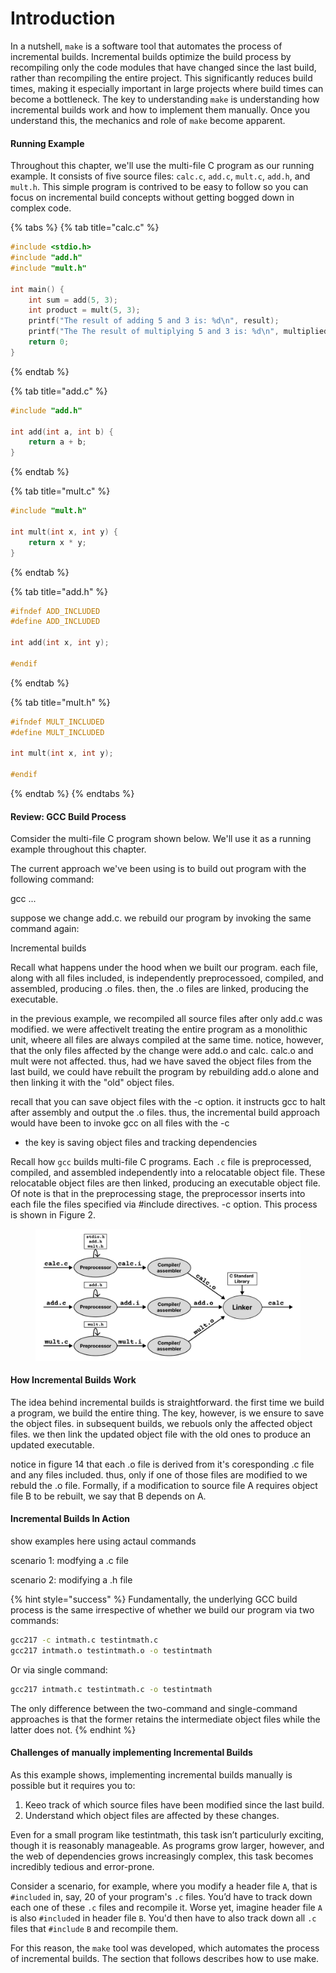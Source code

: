# Introduction

In a nutshell, `make` is a software tool that automates the process of incremental builds. Incremental builds optimize the build process by recompiling only the code modules that have changed since the last build, rather than recompiling the entire project. This significantly reduces build times, making it especially important in large projects where build times can become a bottleneck. The key to understanding `make` is understanding how incremental builds work and how to implement them manually. Once you understand this, the mechanics and role of `make` become apparent.&#x20;

#### Running Example

Throughout this chapter, we'll use the multi-file C program as our running example. It consists of five source files: `calc.c`, `add.c`, `mult.c`, `add.h`, and `mult.h`. This simple program is contrived to be easy to follow so you can focus on incremental build concepts without getting bogged down in complex code.

{% tabs %}
{% tab title="calc.c" %}
```c
#include <stdio.h>
#include "add.h"
#include "mult.h"

int main() {
    int sum = add(5, 3);
    int product = mult(5, 3);
    printf("The result of adding 5 and 3 is: %d\n", result);
    printf("The The result of multiplying 5 and 3 is: %d\n", multiplied);
    return 0;
}
```
{% endtab %}

{% tab title="add.c" %}
```c
#include "add.h"

int add(int a, int b) {
    return a + b;
}
```
{% endtab %}

{% tab title="mult.c" %}
```c
#include "mult.h"

int mult(int x, int y) {
    return x * y;
}
```
{% endtab %}

{% tab title="add.h" %}
```c
#ifndef ADD_INCLUDED
#define ADD_INCLUDED

int add(int x, int y);

#endif
```
{% endtab %}

{% tab title="mult.h" %}
```c
#ifndef MULT_INCLUDED
#define MULT_INCLUDED

int mult(int x, int y);

#endif
```
{% endtab %}
{% endtabs %}

#### Review: GCC Build Process

Comsider the multi-file C program shown below. We'll use it as a running example throughout this chapter. 

The current approach we've been using is to build out program with the following command:

gcc ...

suppose we change add.c. we rebuild
our program by invoking the same command again: 


Incremental builds 

Recall what happens under the hood when we built our program. each file, along with all files included, is independently preprocessoed, compiled, and assembled, producing .o files. then, the .o files are linked, producing the executable. 

in the previous example, we recompiled all source files after only add.c was modified. we were affectivelt treating the entire program as a monolithic unit, wheere all files are always compiled at the same time. notice, however, that the only files affected by the change were add.o and calc. calc.o and mult were not affected. thus, had we have saved the object files from the last build, we could have rebuilt the program by rebuilding add.o alone and then linking it with the "old" object files. 

recall that you can save object files with the -c option. it instructs gcc to halt after assembly and output the .o files. thus, the incremental build approach would have been to invoke gcc on all files with the -c 
- the key is saving object files and tracking dependencies 
















Recall how `gcc` builds multi-file C programs. Each `.c` file is preprocessed, compiled, and assembled independently into a relocatable object file. These relocatable object files are then linked, producing an executable object file. Of note is that in the preprocessing stage, the preprocessor inserts into each file the files specified via #include directives. -c option. This process is shown in Figure 2.&#x20;

<figure><img src="../.gitbook/assets/Frame 30 (2).png" alt=""><figcaption></figcaption></figure>

#### How Incremental Builds Work

The idea behind incremental builds is straightforward. the first time we build a program, we build the entire thing. The key, however, is we ensure to save the object files. in subsequent builds, we rebuols only the affected object files. we then link the updated object file with the old ones to produce an updated executable. 

notice in figure 14 that each .o file is derived from it's coresponding .c file and any files included. thus, only if one of those files are modified to we rebuld the .o file. Formally, if a modification to source file A requires object file B to be rebuilt, we say that B depends on A.&#x20;

#### Incremental Builds In Action

show examples here using actaul commands

scenario 1: modfying a .c file

scenario 2: modifying a .h file

{% hint style="success" %}
Fundamentally, the underlying GCC build process is the same irrespective of whether we build our program via two commands:

```bash
gcc217 -c intmath.c testintmath.c
gcc217 intmath.o testintmath.o -o testintmath
```

Or via single command:

```bash
gcc217 intmath.c testintmath.c -o testintmath
```

The only difference between the two-command and single-command approaches is that the former retains the intermediate object files while the latter does not.
{% endhint %}

#### Challenges of manually implementing Incremental Builds

As this example shows, implementing incremental builds manually is possible but it requires you to:

1. Keeo track of which source files have been modified since the last build.
2. Understand which object files are affected by these changes.&#x20;

Even for a small program like testintmath, this task isn’t particulurly exciting, though it is reasonably manageable. As programs grow larger, however, and the web of dependencies grows increasingly complex, this task becomes incredibly tedious and error-prone.

Consider a scenario, for example, where you modify a header file `A`, that is `#included` in, say, 20 of your program's `.c` files. You’d have to track down each one of these `.c` files and recompile it. Worse yet, imagine header file `A` is also `#include`d in header file `B`. You'd then have to also track down all `.c` files that `#include` `B` and recompile them.

For this reason, the `make` tool was developed, which automates the process of incremental builds. The section that follows describes how to use make.
